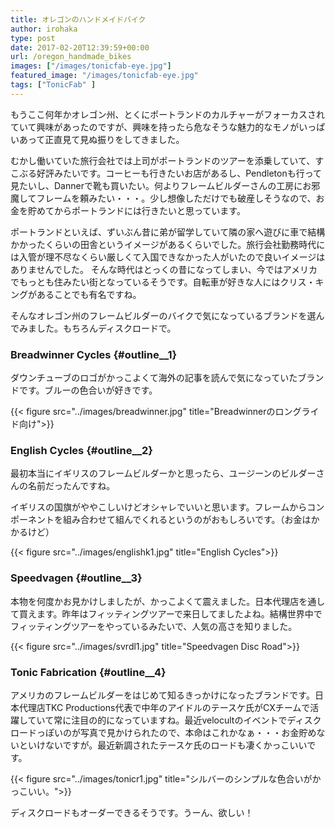 ```yaml
---
title: オレゴンのハンドメイドバイク
author: irohaka
type: post
date: 2017-02-20T12:39:59+00:00
url: /oregon_handmade_bikes
images: ["/images/tonicfab-eye.jpg"]
featured_image: "/images/tonicfab-eye.jpg"
tags: ["TonicFab" ]
---
```


もうここ何年かオレゴン州、とくにポートランドのカルチャーがフォーカスされていて興味があったのですが、興味を持ったら危なそうな魅力的なモノがいっぱいあって正直見て見ぬ振りをしてきました。
  
むかし働いていた旅行会社では上司がポートランドのツアーを添乗していて、すこぶる好評みたいです。コーヒーも行きたいお店があるし、Pendletonも行って見たいし、Dannerで靴も買いたい。何よりフレームビルダーさんの工房にお邪魔してフレームを頼みたい・・・。少し想像しただけでも破産しそうなので、お金を貯めてからポートランドには行きたいと思っています。
  
ポートランドといえば、ずいぶん昔に弟が留学していて隣の家へ遊びに車で結構かかったくらいの田舎というイメージがあるくらいでした。旅行会社勤務時代には入管が理不尽なくらい厳しくて入国できなかった人がいたので良いイメージはありませんでした。
そんな時代はとっくの昔になってしまい、今ではアメリカでもっとも住みたい街となっているそうです。自転車が好きな人にはクリス・キングがあることでも有名ですね。
  
そんなオレゴン州のフレームビルダーのバイクで気になっているブランドを選んでみました。もちろんディスクロードで。

### Breadwinner Cycles {#outline__1}

ダウンチューブのロゴがかっこよくて海外の記事を読んで気になっていたブランドです。ブルーの色合いが好きです。

{{< figure src="../images/breadwinner.jpg" title="Breadwinnerのロングライド向け">}}

### English Cycles {#outline__2}

最初本当にイギリスのフレームビルダーかと思ったら、ユージーンのビルダーさんの名前だったんですね。
  
イギリスの国旗がややこしいけどオシャレでいいと思います。フレームからコンポーネントを組み合わせて組んでくれるというのがおもしろいです。（お金はかかるけど）
  
{{< figure src="../images/englishk1.jpg" title="English Cycles">}}


### Speedvagen {#outline__3}

本物を何度かお見かけしましたが、かっこよくて震えました。日本代理店を通して買えます。昨年はフィッティングツアーで来日してましたよね。結構世界中でフィッティングツアーをやっているみたいで、人気の高さを知りました。

{{< figure src="../images/svrdl1.jpg" title="Speedvagen Disc Road">}}

### Tonic Fabrication {#outline__4}

アメリカのフレームビルダーをはじめて知るきっかけになったブランドです。日本代理店TKC Productions代表で中年のアイドルのテースケ氏がCXチームで活躍していて常に注目の的になっていますね。最近velocultのイベントでディスクロードっぽいのが写真で見かけられたので、本命はこれかなぁ・・・お金貯めないといけないですが。最近新調されたテースケ氏のロードも凄くかっこいいです。

{{< figure src="../images/tonicr1.jpg" title="シルバーのシンプルな色合いがかっこいい。">}}

ディスクロードもオーダーできるそうです。うーん、欲しい！